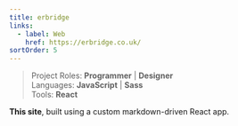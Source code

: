 ```yaml
---
title: erbridge
links:
  - label: Web
    href: https://erbridge.co.uk/
sortOrder: 5
---
```


> Project Roles: **Programmer** | **Designer**\
> Languages: **JavaScript** | **Sass**\
> Tools: **React**

**This site**, built using a custom markdown-driven React app.
